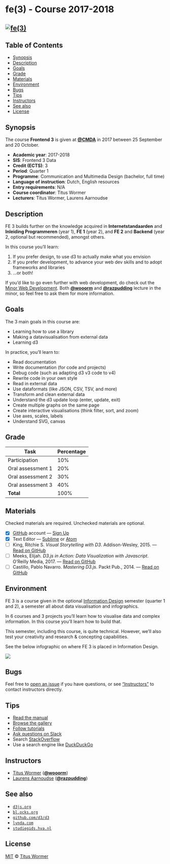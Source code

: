 <!--
  TODO:
  * Set-up Moodle
  * Send email out containing invite to Slack
  * Link grade tasks to separate pages
-->

# fe(3) - Course 2017-2018

## [![fe(3)][logo]][home]

## Table of Contents

*   [Synopsis](#synopsis)
*   [Description](#description)
*   [Goals](#goals)
*   [Grade](#grade)
*   [Materials](#materials)
*   [Environment](#environment)
*   [Bugs](#bugs)
*   [Tips](#tips)
*   [Instructors](#instructors)
*   [See also](#see-also)
*   [License](#license)

## Synopsis

The course **Frontend 3** is given at [**@CMDA**][cmda] in 2017 between
25 September and 20 October.

*   **Academic year**: 2017-2018
*   **SIS**: Frontend 3 Data
*   **Credit (ECTS)**: 3
*   **Period**: Quarter 1
*   **Programme**: Communication and Multimedia Design (bachelor, full time)
*   **Language of instruction**: Dutch, English resources
*   **Entry requirements**: N/A
*   **Course coordinator**: Titus Wormer
*   **Lecturers**: Titus Wormer, Laurens Aarnoudse

## Description

FE 3 builds further on the knowledge acquired in **Internetstandaarden** and
**Inleiding Programmeren** (year 1), **FE 1** (year 2), and **FE 2** and
**Backend** (year 2, optional but recommended), amongst others.

In this course you’ll learn:

1.  If you prefer design, to use d3 to actually make what you envision
2.  If you prefer development, to advance your web dev skills and to adopt
    frameworks and libraries
3.  …or both!

If you’d like to go even further with web development, do check out the
[Minor Web Development][minor].  Both [**@wooorm**][wooorm-gh] and
[**@razpudding**][razpudding-gh] lecture in the minor, so feel free to ask
them for more information.

## Goals

The 3 main goals in this course are:

*   Learning how to use a library
*   Making a datavisualisation from external data
*   Learning d3

In practice, you’ll learn to:

*   Read documentation
*   Write documentation (for code and projects)
*   Debug code (such as adapting d3 v3 code to v4)
*   Rewrite code in your own style
*   Read in external data
*   Use dataformats (like JSON, CSV, TSV, and more)
*   Transform and clean external data
*   Understand the d3 update loop (enter, update, exit)
*   Create multiple graphs on the same page
*   Create interactive visualisations (think filter, sort, and zoom)
*   Use axes, scales, labels
*   Understand SVG, canvas

## Grade

| Task              | Percentage |
| ----------------- | ---------- |
| Participation     | 10%        |
| Oral assessment 1 | 20%        |
| Oral assessment 2 | 30%        |
| Oral assessment 3 | 40%        |
| **Total**         | 100%       |

## Materials

Checked materials are required.  Unchecked materials are optional.

*   [x] [GitHub][gh] account
    — [Sign Up][gh-signup]
*   [x] Text Editor
    — [Sublime][] or [Atom][]
*   [ ] King, Ritchie S.
    _Visual Storytelling with D3_.
    Addison-Wesley, 2015.
    — [Read on GitHub][vs]
*   [ ] Meeks, Elijah.
    _D3.js in Action: Data Visualization with Javascript_.
    O’Reilly Media, 2017.
    — [Read on GitHub][d3ia]
*   [ ] Castillo, Pablo Navarro.
    _Mastering D3.js_.
    Packt Pub., 2014.
    — [Read on GitHub][mastering-d3]

## Environment

FE 3 is a course given in the optional [Information Design][moodle-id] semester
(quarter 1 and 2), a semester all about data visualisation and infographics.

In 6 courses and 3 projects you’ll learn how to visualise data and complex
information.  In this course you’ll learn how to build that.

This semester, including this course, is quite technical.  However, we’ll also
test your creativity and research & concepting capabilities.

See the below infographic on where FE 3 is placed in Information Design.

![][infographic]

## Bugs

Feel free to [open an issue][issue] if you have questions, or see
[“Instructors”][instructors] to contact instructors directly.

## Tips

*   [Read the manual][manual]
*   [Browse the gallery][gallery]
*   [Follow tutorials][tutorials]
*   [Ask questions on Slack][slack]
*   Search [StackOverflow][]
*   Use a search engine like [DuckDuckGo][]

## Instructors

*   [Titus Wormer][wooorm-uni] ([**@wooorm**][wooorm-gh])
*   [Laurens Aarnoudse][razpudding-uni] ([**@razpudding**][razpudding-gh])

## See also

*   [`d3js.org`](https://d3js.org)
*   [`bl.ocks.org`](https://bl.ocks.org)
*   [`github.com/d3/d3`](https://github.com/d3/d3)
*   [`lynda.com`](https://www.lynda.com/D3-js-tutorials/Welcome/504428/549380-4.html)
*   [`studiegids.hva.nl`](https://studiegids.hva.nl/studiegids?edu=cmd-vt&phase=Leerjaar%203&path=https%3A%2F%2Fstudiedelen.mijnhva.nl%2Fmetadata%2Fdmci%2FLists%2FDraftMetadata%2FDispForm.aspx%3FID%3D4049)

## License

[MIT][] © [Titus Wormer][author]

[logo]: https://cdn.rawgit.com/cmda-fe3/logo/56ebc971/logo.svg

[home]: https://github.com/cmda-fe3

[mit]: LICENSE

[author]: http://wooorm.com

[wooorm-uni]: mailto:t.e.wormer@hva.nl?subject=frontend-3:%20

[wooorm-gh]: https://github.com/wooorm

[razpudding-uni]: mailto:l.n.aarnoudse@hva.nl?subject=frontend-3:%20

[razpudding-gh]: https://github.com/Razpudding

[cmda]: https://github.com/cmda

[moodle-id]: https://moodle.cmd.hva.nl/course/view.php?id=408

[infographic]: images/information-design.png

[issue]: https://github.com/cmda-fe3/course-17-18/issues/new

[stackoverflow]: https://stackoverflow.com/questions/tagged/d3.js

[duckduckgo]: https://duckduckgo.com

[manual]: https://github.com/d3/d3/wiki

[gallery]: https://github.com/d3/d3/wiki/Gallery

[tutorials]: https://github.com/d3/d3/wiki/Tutorials

[slack]: https://cmdinformationdesign.slack.com

[instructors]: #instructors

[minor]: https://moodle.cmd.hva.nl/course/index.php?categoryid=41

[gh]: https://github.com

[gh-signup]: https://help.github.com/articles/signing-up-for-a-new-github-account/

[sublime]: http://www.sublimetext.com

[atom]: https://atom.io

[vs]: https://github.com/ritchieking/d3-book

[d3ia]: https://github.com/emeeks/d3_in_action_2

[mastering-d3]: https://github.com/pnavarrc/mastering-d3
